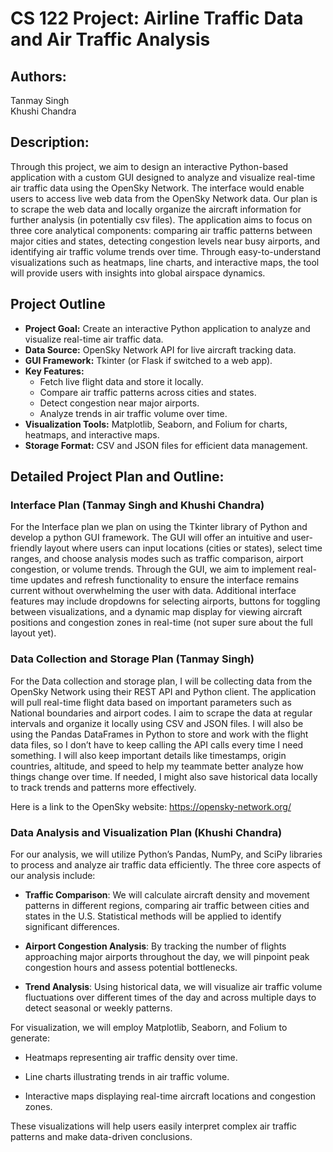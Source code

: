 # CS 122 Project: Airline Traffic Data and Air Traffic Analysis

## Authors:
Tanmay Singh   
Khushi Chandra

## Description:

Through this project, we aim to design an interactive Python-based application with a custom GUI designed to analyze and visualize real-time air traffic data using the OpenSky Network. The interface would enable users to access live web data from the OpenSky Network data. Our plan is to scrape the web data and locally organize the aircraft information for further analysis (in potentially csv files). The application aims to focus on three core analytical components: comparing air traffic patterns between major cities and states, detecting congestion levels near busy airports, and identifying air traffic volume trends over time. Through easy-to-understand visualizations such as heatmaps, line charts, and interactive maps, the tool will provide users with insights into global airspace dynamics. 

## Project Outline

- **Project Goal:** Create an interactive Python application to analyze and visualize real-time air traffic data.  
- **Data Source:** OpenSky Network API for live aircraft tracking data.  
- **GUI Framework:** Tkinter (or Flask if switched to a web app).  
- **Key Features:**
  - Fetch live flight data and store it locally.
  - Compare air traffic patterns across cities and states.
  - Detect congestion near major airports.
  - Analyze trends in air traffic volume over time.
- **Visualization Tools:** Matplotlib, Seaborn, and Folium for charts, heatmaps, and interactive maps.  
- **Storage Format:** CSV and JSON files for efficient data management.  

## Detailed Project Plan and Outline:

### Interface Plan (Tanmay Singh and Khushi Chandra)

For the Interface plan we plan on using the Tkinter library of Python and develop a python GUI framework. The GUI will offer an intuitive and user-friendly layout where users can input locations (cities or states), select time ranges, and choose analysis modes such as traffic comparison, airport congestion, or volume trends. Through the GUI, we aim to implement real-time updates and refresh functionality to ensure the interface remains current without overwhelming the user with data. Additional interface features may include dropdowns for selecting airports, buttons for toggling between visualizations, and a dynamic map display for viewing aircraft positions and congestion zones in real-time (not super sure about the full layout yet).

### Data Collection and Storage Plan (Tanmay Singh)

For the Data collection and storage plan, I will be collecting data from the OpenSky Network using their REST API and Python client. The application will pull real-time flight data based on important parameters such as National boundaries and airport codes. I aim to scrape the data at regular intervals and organize it locally using CSV and JSON files. I will also be using the Pandas DataFrames in Python to store and work with the flight data files, so I don’t have to keep calling the API calls every time I need something. I will also keep important details like timestamps, origin countries, altitude, and speed to help my teammate better analyze how things change over time. If needed, I might also save historical data locally to track trends and patterns more effectively.

Here is a link to the OpenSky website: https://opensky-network.org/

### Data Analysis and Visualization Plan (Khushi Chandra)

For our analysis, we will utilize Python’s Pandas, NumPy, and SciPy libraries to process and analyze air traffic data efficiently. The three core aspects of our analysis include:

- **Traffic Comparison**: We will calculate aircraft density and movement patterns in different regions, comparing air traffic between cities and states in the U.S. Statistical methods will be applied to identify significant differences.

- **Airport Congestion Analysis**: By tracking the number of flights approaching major airports throughout the day, we will pinpoint peak congestion hours and assess potential bottlenecks.

- **Trend Analysis**: Using historical data, we will visualize air traffic volume fluctuations over different times of the day and across multiple days to detect seasonal or weekly patterns.

For visualization, we will employ Matplotlib, Seaborn, and Folium to generate:

- Heatmaps representing air traffic density over time.

- Line charts illustrating trends in air traffic volume.

- Interactive maps displaying real-time aircraft locations and congestion zones.

These visualizations will help users easily interpret complex air traffic patterns and make data-driven conclusions.

